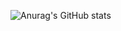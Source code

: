 ![Anurag's GitHub stats](https://github-readme-stats.vercel.app/api?username=duyng21303&show_icons=true&theme=radical)
